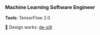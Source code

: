 ### Machine Learning Software Engineer

<b>Tools:</b> TensorFlow 2.0

🌌 Design works: <a href="https://github.com/s-ai-kia/de-si9">de-si9</a>
